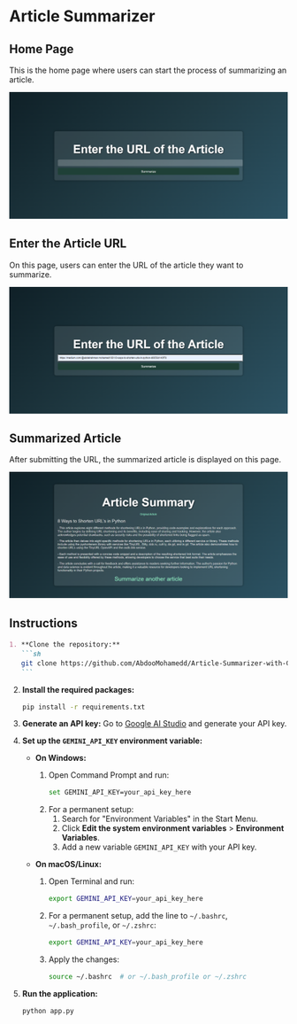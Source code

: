 # Article Summarizer

## Home Page

This is the home page where users can start the process of summarizing an article.

![Home Page](img/home.png)

## Enter the Article URL

On this page, users can enter the URL of the article they want to summarize.

![Enter URL](img/url.png)

## Summarized Article

After submitting the URL, the summarized article is displayed on this page.

![Summay](img/summay.png)

## Instructions

````markdown
1. **Clone the repository:**
   ```sh
   git clone https://github.com/AbdooMohamedd/Article-Summarizer-with-Gemini-API.git
   ```
````

2. **Install the required packages:**

   ```sh
   pip install -r requirements.txt
   ```

3. **Generate an API key:**
   Go to [Google AI Studio](https://aistudio.google.com/app/apikey) and generate your API key.

4. **Set up the `GEMINI_API_KEY` environment variable:**

   - **On Windows:**

     1. Open Command Prompt and run:
        ```sh
        set GEMINI_API_KEY=your_api_key_here
        ```
     2. For a permanent setup:
        1. Search for "Environment Variables" in the Start Menu.
        2. Click **Edit the system environment variables** > **Environment Variables**.
        3. Add a new variable `GEMINI_API_KEY` with your API key.

   - **On macOS/Linux:**
     1. Open Terminal and run:
        ```sh
        export GEMINI_API_KEY=your_api_key_here
        ```
     2. For a permanent setup, add the line to `~/.bashrc`, `~/.bash_profile`, or `~/.zshrc`:
        ```sh
        export GEMINI_API_KEY=your_api_key_here
        ```
     3. Apply the changes:
        ```sh
        source ~/.bashrc  # or ~/.bash_profile or ~/.zshrc
        ```

5. **Run the application:**
   ```sh
   python app.py
   ```
